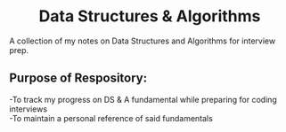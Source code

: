 <h1 align="center">Data Structures & Algorithms</h1>
A collection of my notes on Data Structures and Algorithms for interview prep.

<h2> Purpose of Respository: </h2>
-To track my progress on DS & A fundamental while preparing for coding interviews <br>
-To maintain a personal reference of said fundamentals 
